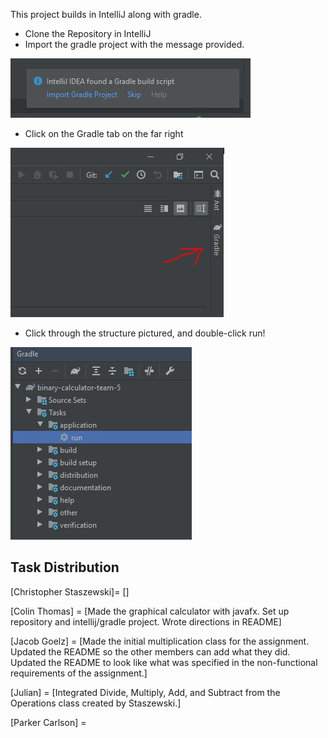 This project builds in IntelliJ along with gradle. 
-  Clone the Repository in IntelliJ
-  Import the gradle project with the message provided.

![import](images/import.png)

- Click on the Gradle tab on the far right

![tab](images/arrow.png)
-  Click through the structure pictured, and double-click run!

![run](images/run.png)

## Task Distribution

[Christopher Staszewski]= []

[Colin Thomas] = [Made the graphical calculator with javafx. Set up repository and intellij/gradle project. Wrote directions in README]

[Jacob Goelz] = [Made the initial multiplication class for the assignment. Updated the README so the other members can add what they did. Updated the README to look like what was specified in the non-functional requirements of the assignment.]

[Julian] = [Integrated Divide, Multiply, Add, and Subtract from the Operations class created by Staszewski.]

[Parker Carlson] = 
